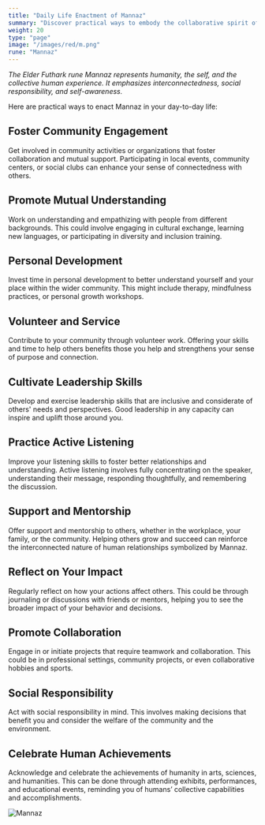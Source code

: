 ```yaml
---
title: "Daily Life Enactment of Mannaz"
summary: "Discover practical ways to embody the collaborative spirit of the Mannaz rune in your daily life. Foster community engagement, promote mutual understanding, and invest in personal development. Volunteer, cultivate leadership skills, and practice active listening. Offer support and mentorship, reflect on your impact, and promote collaboration. Act with social responsibility and celebrate human achievements. Harness the interconnected nature of Mannaz to enhance your personal growth and community involvement."
weight: 20
type: "page"
image: "/images/red/m.png"
rune: "Mannaz"
---
```


*The Elder Futhark rune Mannaz represents humanity, the self, and the collective human experience. It emphasizes interconnectedness, social responsibility, and self-awareness.*

Here are practical ways to enact Mannaz in your day-to-day life:

## Foster Community Engagement

Get involved in community activities or organizations that foster collaboration and mutual support. Participating in local events, community centers, or social clubs can enhance your sense of connectedness with others.

## Promote Mutual Understanding

Work on understanding and empathizing with people from different backgrounds. This could involve engaging in cultural exchange, learning new languages, or participating in diversity and inclusion training.

## Personal Development

Invest time in personal development to better understand yourself and your place within the wider community. This might include therapy, mindfulness practices, or personal growth workshops.

## Volunteer and Service

Contribute to your community through volunteer work. Offering your skills and time to help others benefits those you help and strengthens your sense of purpose and connection.

## Cultivate Leadership Skills

Develop and exercise leadership skills that are inclusive and considerate of others' needs and perspectives. Good leadership in any capacity can inspire and uplift those around you.

## Practice Active Listening

Improve your listening skills to foster better relationships and understanding. Active listening involves fully concentrating on the speaker, understanding their message, responding thoughtfully, and remembering the discussion.

## Support and Mentorship

Offer support and mentorship to others, whether in the workplace, your family, or the community. Helping others grow and succeed can reinforce the interconnected nature of human relationships symbolized by Mannaz.

## Reflect on Your Impact

Regularly reflect on how your actions affect others. This could be through journaling or discussions with friends or mentors, helping you to see the broader impact of your behavior and decisions.

## Promote Collaboration

Engage in or initiate projects that require teamwork and collaboration. This could be in professional settings, community projects, or even collaborative hobbies and sports.

## Social Responsibility

Act with social responsibility in mind. This involves making decisions that benefit you and consider the welfare of the community and the environment.

## Celebrate Human Achievements

Acknowledge and celebrate the achievements of humanity in arts, sciences, and humanities. This can be done through attending exhibits, performances, and educational events, reminding you of humans’ collective capabilities and accomplishments.

![Mannaz](/images/jelling/m.webp "Mannaz")
